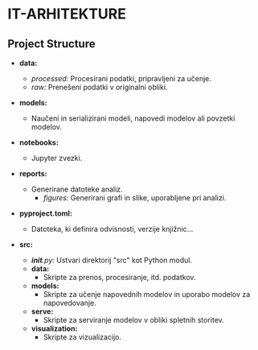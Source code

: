 # IT-ARHITEKTURE

## Project Structure

- **data:**
  - *processed:* Procesirani podatki, pripravljeni za učenje.
  - *raw:* Prenešeni podatki v originalni obliki.

- **models:**
  - Naučeni in serializirani modeli, napovedi modelov ali povzetki modelov.

- **notebooks:**
  - Jupyter zvezki.

- **reports:**
  - Generirane datoteke analiz.
    - *figures:* Generirani grafi in slike, uporabljene pri analizi.

- **pyproject.toml:**
  - Datoteka, ki definira odvisnosti, verzije knjižnic...

- **src:**
  - *__init__.py:* Ustvari direktorij "src" kot Python modul.
  - **data:**
    - Skripte za prenos, procesiranje, itd. podatkov.
  - **models:**
    - Skripte za učenje napovednih modelov in uporabo modelov za napovedovanje.
  - **serve:**
    - Skripte za serviranje modelov v obliki spletnih storitev.
  - **visualization:**
    - Skripte za vizualizacijo.
